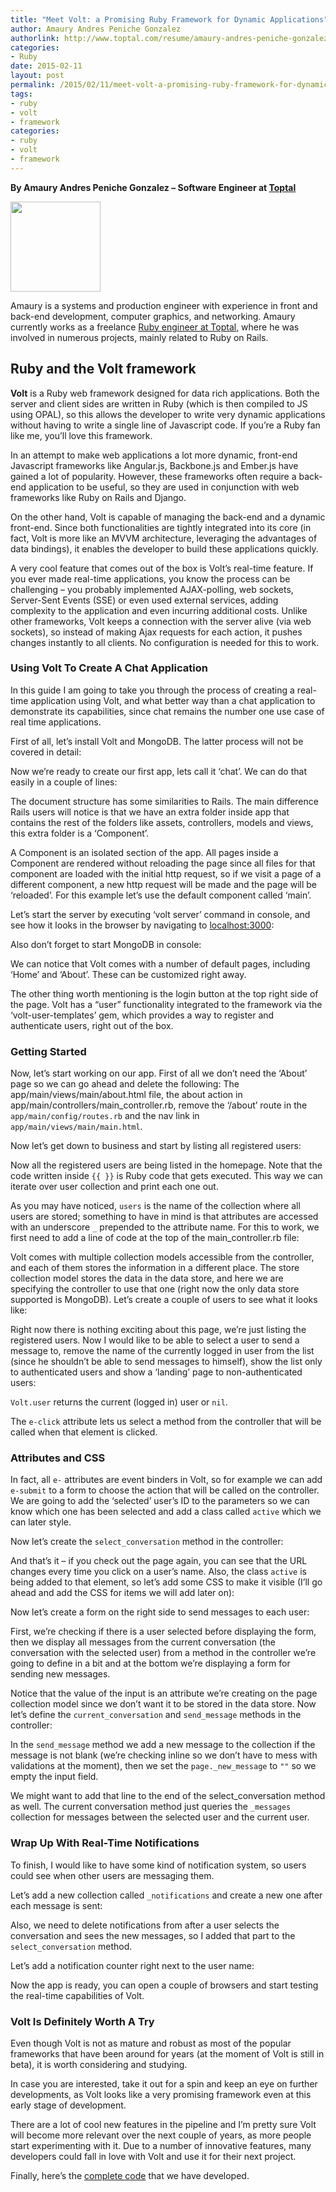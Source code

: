 ```yaml
---
title: "Meet Volt: a Promising Ruby Framework for Dynamic Applications"
author: Amaury Andres Peniche Gonzalez
authorlink: http://www.toptal.com/resume/amaury-andres-peniche-gonzalez
categories:
- Ruby
date: 2015-02-11
layout: post
permalink: /2015/02/11/meet-volt-a-promising-ruby-framework-for-dynamic-applications/
tags:
- ruby
- volt
- framework
categories:
- ruby
- volt
- framework
---
```

**By Amaury Andres Peniche Gonzalez – Software Engineer at
[Toptal](http://www.toptal.com/)**

<img src="http://rubylearning.com/images/amaury.jpg" width=144 height=144>
</img>

Amaury is a systems and production engineer with experience in front and
back-end development, computer graphics, and networking. Amaury
currently works as a freelance [Ruby engineer at
Toptal](http://www.toptal.com/ruby), where he was involved in numerous
projects, mainly related to Ruby on Rails.
<!--more-->

Ruby and the Volt framework
---------------------------

**Volt** is a Ruby web framework designed for data rich applications.
Both the server and client sides are written in Ruby (which is then
compiled to JS using OPAL), so this allows the developer to write very
dynamic applications without having to write a single line of Javascript
code. If you’re a Ruby fan like me, you’ll love this framework.

In an attempt to make web applications a lot more dynamic, front-end
Javascript frameworks like Angular.js, Backbone.js and Ember.js have
gained a lot of popularity. However, these frameworks often require a
back-end application to be useful, so they are used in conjunction with
web frameworks like Ruby on Rails and Django.

On the other hand, Volt is capable of managing the back-end and a
dynamic front-end. Since both functionalities are tightly integrated
into its core (in fact, Volt is more like an MVVM architecture,
leveraging the advantages of data bindings), it enables the developer to
build these applications quickly.

A very cool feature that comes out of the box is Volt’s real-time
feature. If you ever made real-time applications, you know the process
can be challenging – you probably implemented AJAX-polling, web sockets,
Server-Sent Events (SSE) or even used external services, adding
complexity to the application and even incurring additional costs.
Unlike other frameworks, Volt keeps a connection with the server alive
(via web sockets), so instead of making Ajax requests for each action,
it pushes changes instantly to all clients. No configuration is needed
for this to work.

### Using Volt To Create A Chat Application

In this guide I am going to take you through the process of creating a
real-time application using Volt, and what better way than a chat
application to demonstrate its capabilities, since chat remains the
number one use case of real time applications.

First of all, let’s install Volt and MongoDB. The latter process will
not be covered in detail:

<script src="https://bitbucket.org/teamrubylearning/rubylearning-code-snippets/src/0f03f5437f3c9821ce6d49ce3424afda431808f1/2015/02/11/meet-volt-a-promising-ruby-framework-for-dynamic-applications/setup_part1.sh?embed=t"></script>

Now we’re ready to create our first app, lets call it ‘chat’. We can do
that easily in a couple of lines:

<script src="https://bitbucket.org/teamrubylearning/rubylearning-code-snippets/src/0f03f5437f3c9821ce6d49ce3424afda431808f1/2015/02/11/meet-volt-a-promising-ruby-framework-for-dynamic-applications/main_part2.html?embed=t"></script>

The document structure has some similarities to Rails. The main
difference Rails users will notice is that we have an extra folder
inside app that contains the rest of the folders like assets,
controllers, models and views, this extra folder is a ‘Component’.

A Component is an isolated section of the app. All pages inside a
Component are rendered without reloading the page since all files for
that component are loaded with the initial http request, so if we visit
a page of a different component, a new http request will be made and the
page will be ‘reloaded’. For this example let’s use the default
component called ‘main’.

Let’s start the server by executing ‘volt server’ command in console,
and see how it looks in the browser by navigating to
[localhost:3000](http://localhost:3000):

<script src="https://bitbucket.org/teamrubylearning/rubylearning-code-snippets/src/461f71e3d021d66681b73fe24af2909fc58b5053/2015/02/11/meet-volt-a-promising-ruby-framework-for-dynamic-applications/start_server.sh?embed=t"></script>

Also don’t forget to start MongoDB in console:

<script src="https://bitbucket.org/teamrubylearning/rubylearning-code-snippets/src/0f03f5437f3c9821ce6d49ce3424afda431808f1/2015/02/11/meet-volt-a-promising-ruby-framework-for-dynamic-applications/start_mongod.sh?embed=t"></script>

We can notice that Volt comes with a number of default pages, including
‘Home’ and ‘About’. These can be customized right away.

The other thing worth mentioning is the login button at the top right
side of the page. Volt has a “user” functionality integrated to the
framework via the ‘volt-user-templates’ gem, which provides a way to
register and authenticate users, right out of the box.

### Getting Started

Now, let’s start working on our app. First of all we don’t need the
‘About’ page so we can go ahead and delete the following: The
app/main/views/main/about.html file, the about action in
app/main/controllers/main\_controller.rb, remove the ‘/about’ route in
the `app/main/config/routes.rb` and the nav link in
`app/main/views/main/main.html`.

<script src="https://bitbucket.org/teamrubylearning/rubylearning-code-snippets/src/461f71e3d021d66681b73fe24af2909fc58b5053/2015/02/11/meet-volt-a-promising-ruby-framework-for-dynamic-applications/main_part1.html?embed=t"></script>

Now let’s get down to business and start by listing all registered
users:

<script src="https://bitbucket.org/teamrubylearning/rubylearning-code-snippets/src/461f71e3d021d66681b73fe24af2909fc58b5053/2015/02/11/meet-volt-a-promising-ruby-framework-for-dynamic-applications/main_part2.html?embed=t"></script>

Now all the registered users are being listed in the homepage. Note that
the code written inside `{{ }}` is Ruby code that gets executed. This way
we can iterate over user collection and print each one out.

As you may have noticed, `users` is the name of the collection where
all users are stored; something to have in mind is that attributes are
accessed with an underscore `_` prepended to the attribute name. For
this to work, we first need to add a line of code at the top of the
main_controller.rb file:

<script src="https://bitbucket.org/teamrubylearning/rubylearning-code-snippets/src/0f03f5437f3c9821ce6d49ce3424afda431808f1/2015/02/11/meet-volt-a-promising-ruby-framework-for-dynamic-applications/main_controller.part1.rb?embed=t"></script>

Volt comes with multiple collection models accessible from the
controller, and each of them stores the information in a different
place. The store collection model stores the data in the data store, and
here we are specifying the controller to use that one (right now the
only data store supported is MongoDB). Let’s create a couple of users to
see what it looks like:

Right now there is nothing exciting about this page, we’re just listing
the registered users. Now I would like to be able to select a user to
send a message to, remove the name of the currently logged in user from
the list (since he shouldn’t be able to send messages to himself), show
the list only to authenticated users and show a ‘landing’ page to
non-authenticated users:

<script src="https://bitbucket.org/teamrubylearning/rubylearning-code-snippets/src/0f03f5437f3c9821ce6d49ce3424afda431808f1/2015/02/11/meet-volt-a-promising-ruby-framework-for-dynamic-applications/main_.part3.html?embed=t"></script>

`Volt.user` returns the current (logged in) user or `nil`.

The `e-click` attribute lets us select a method from the controller that
will be called when that element is clicked.

### Attributes and CSS

In fact, all `e-` attributes are event binders in Volt, so for example
we can add `e-submit` to a form to choose the action that will be called
on the controller. We are going to add the ‘selected’ user’s ID to the
parameters so we can know which one has been selected and add a class
called `active` which we can later style.

Now let’s create the `select_conversation` method in the controller:

<script src="https://bitbucket.org/teamrubylearning/rubylearning-code-snippets/src/0f03f5437f3c9821ce6d49ce3424afda431808f1/2015/02/11/meet-volt-a-promising-ruby-framework-for-dynamic-applications/main_controller.part2.html?embed=t"></script>

And that’s it – if you check out the page again, you can see that the
URL changes every time you click on a user’s name. Also, the class
`active` is being added to that element, so let’s add some CSS to make
it visible (I’ll go ahead and add the CSS for items we will add later
on):

Now let’s create a form on the right side to send messages to each user:

First, we’re checking if there is a user selected before displaying the
form, then we display all messages from the current conversation (the
conversation with the selected user) from a method in the controller
we’re going to define in a bit and at the bottom we’re displaying a form
for sending new messages.

Notice that the value of the input is an attribute we’re creating on the
page collection model since we don’t want it to be stored in the data
store. Now let’s define the `current_conversation` and `send_message`
methods in the controller:

<script src="https://bitbucket.org/teamrubylearning/rubylearning-code-snippets/src/0f03f5437f3c9821ce6d49ce3424afda431808f1/2015/02/11/meet-volt-a-promising-ruby-framework-for-dynamic-applications/main_controller.part3.rb?embed=t"></script>

In the `send_message` method we add a new message to the collection if
the message is not blank (we’re checking inline so we don’t have to mess
with validations at the moment), then we set the `page._new_message` to
`""` so we empty the input field.

We might want to add that line to the end of the select\_conversation
method as well. The current conversation method just queries the
`_messages` collection for messages between the selected user and the
current user.

### Wrap Up With Real-Time Notifications

To finish, I would like to have some kind of notification system, so
users could see when other users are messaging them.

Let’s add a new collection called `_notifications` and create a new one
after each message is sent:

Also, we need to delete notifications from after a user selects the
conversation and sees the new messages, so I added that part to the
`select_conversation` method.

Let’s add a notification counter right next to the user name:

<script src="https://bitbucket.org/teamrubylearning/rubylearning-code-snippets/src/0f03f5437f3c9821ce6d49ce3424afda431808f1/2015/02/11/meet-volt-a-promising-ruby-framework-for-dynamic-applications/index_main.part1.html?embed=t"></script>

Now the app is ready, you can open a couple of browsers and start
testing the real-time capabilities of Volt.

### Volt Is Definitely Worth A Try

Even though Volt is not as mature and robust as most of the popular
frameworks that have been around for years (at the moment of Volt is
still in beta), it is worth considering and studying.

In case you are interested, take it out for a spin and keep an eye on
further developments, as Volt looks like a very promising framework even
at this early stage of development.

There are a lot of cool new features in the pipeline and I’m pretty sure
Volt will become more relevant over the next couple of years, as more
people start experimenting with it. Due to a number of innovative
features, many developers could fall in love with Volt and use it for
their next project.

Finally, here’s the [complete
code](https://gist.github.com/apeniche/2bb6edd82c3e3e0044e6) that we have
developed.
<script src="https://gist.github.com/apeniche/2bb6edd82c3e3e0044e6.js"></script>
